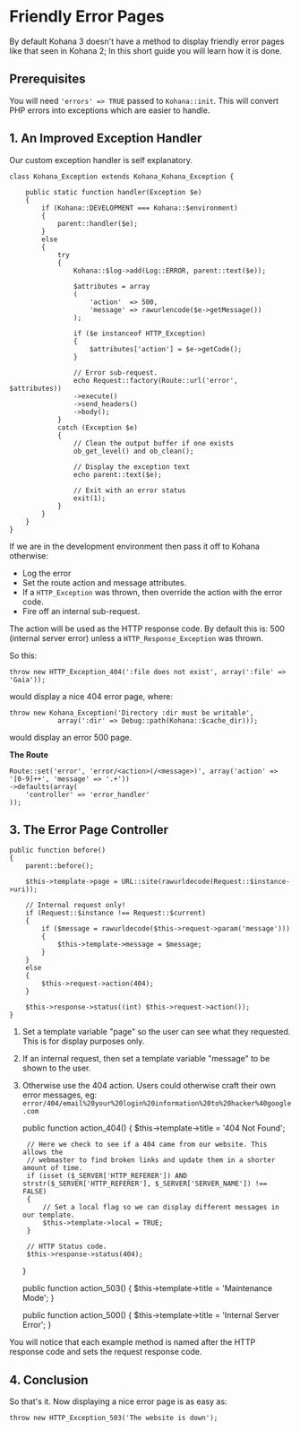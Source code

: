 # Friendly Error Pages

By default Kohana 3 doesn't have a method to display friendly error pages like that
seen in Kohana 2; In this short guide you will learn how it is done.

## Prerequisites

You will need `'errors' => TRUE` passed to `Kohana::init`. This will convert PHP
errors into exceptions which are easier to handle.

## 1. An Improved Exception Handler

Our custom exception handler is self explanatory.

	class Kohana_Exception extends Kohana_Kohana_Exception {

		public static function handler(Exception $e)
		{
			if (Kohana::DEVELOPMENT === Kohana::$environment)
			{
				parent::handler($e);
			}
			else
			{
				try
				{
					Kohana::$log->add(Log::ERROR, parent::text($e));

					$attributes = array
					(
						'action'  => 500,
						'message' => rawurlencode($e->getMessage())
					);

					if ($e instanceof HTTP_Exception)
					{
						$attributes['action'] = $e->getCode();
					}

					// Error sub-request.
					echo Request::factory(Route::url('error', $attributes))
					->execute()
					->send_headers()
					->body();
				}
				catch (Exception $e)
				{
					// Clean the output buffer if one exists
					ob_get_level() and ob_clean();

					// Display the exception text
					echo parent::text($e);

					// Exit with an error status
					exit(1);
				}
			}
		}
	}

If we are in the development environment then pass it off to Kohana otherwise:

* Log the error
* Set the route action and message attributes.
* If a `HTTP_Exception` was thrown, then override the action with the error code.
* Fire off an internal sub-request.

The action will be used as the HTTP response code. By default this is: 500 (internal
server error) unless a `HTTP_Response_Exception` was thrown.

So this:

	throw new HTTP_Exception_404(':file does not exist', array(':file' => 'Gaia'));

would display a nice 404 error page, where:

	throw new Kohana_Exception('Directory :dir must be writable',
				array(':dir' => Debug::path(Kohana::$cache_dir)));

would display an error 500 page.

**The Route**

	Route::set('error', 'error/<action>(/<message>)', array('action' => '[0-9]++', 'message' => '.+'))
	->defaults(array(
		'controller' => 'error_handler'
	));

## 3. The Error Page Controller

	public function before()
	{
		parent::before();

		$this->template->page = URL::site(rawurldecode(Request::$instance->uri));

		// Internal request only!
		if (Request::$instance !== Request::$current)
		{
			if ($message = rawurldecode($this->request->param('message')))
			{
				$this->template->message = $message;
			}
		}
		else
		{
			$this->request->action(404);
		}

		$this->response->status((int) $this->request->action());
	}

1. Set a template variable "page" so the user can see what they requested. This
   is for display purposes only.
2. If an internal request, then set a template variable "message" to be shown to
   the user.
3. Otherwise use the 404 action. Users could otherwise craft their own error messages, eg:
   `error/404/email%20your%20login%20information%20to%20hacker%40google.com`


	public function action_404()
	{
		$this->template->title = '404 Not Found';

		// Here we check to see if a 404 came from our website. This allows the
		// webmaster to find broken links and update them in a shorter amount of time.
		if (isset ($_SERVER['HTTP_REFERER']) AND strstr($_SERVER['HTTP_REFERER'], $_SERVER['SERVER_NAME']) !== FALSE)
		{
			// Set a local flag so we can display different messages in our template.
			$this->template->local = TRUE;
		}

		// HTTP Status code.
		$this->response->status(404);
	}

	public function action_503()
	{
		$this->template->title = 'Maintenance Mode';
	}

	public function action_500()
	{
		$this->template->title = 'Internal Server Error';
	}

You will notice that each example method is named after the HTTP response code
and sets the request response code.

## 4. Conclusion

So that's it. Now displaying a nice error page is as easy as:

	throw new HTTP_Exception_503('The website is down');
